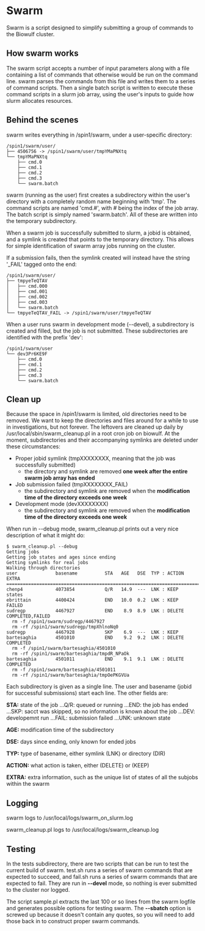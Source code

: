 # Swarm

Swarm is a script designed to simplify submitting a group of commands to the Biowulf cluster. 

## How swarm works

The swarm script accepts a number of input parameters along with a file containing a list of commands that otherwise would be run on the command line.  swarm parses the commands from this file and writes them to a series of command scripts.  Then a single batch script is written to execute these command scripts in a slurm job array, using the user's inputs to guide how slurm allocates resources.

## Behind the scenes

swarm writes everything in /spin1/swarm, under a user-specific directory:

```
/spin1/swarm/user/
├── 4506756 -> /spin1/swarm/user/tmpYMaPNXtq
└── tmpYMaPNXtq
    ├── cmd.0
    ├── cmd.1
    ├── cmd.2
    ├── cmd.3
    └── swarm.batch
```

swarm (running as the user) first creates a subdirectory within the user's directory with a completely random name beginning with 'tmp'.  The command scripts are named 'cmd.#', with # being the index of the job array.  The batch script is simply named 'swarm.batch'.  All of these are written into the temporary subdirectory.

When a swarm job is successfully submitted to slurm, a jobid is obtained, and a symlink is created that points to the temporary directory.  This allows for simple identification of swarm array jobs running on the cluster.

If a submission fails, then the symlink created will instead have the string '_FAIL' tagged onto the end:

```
/spin1/swarm/user/
├── tmpyeTeQTAV
│   ├── cmd.000
│   ├── cmd.001
│   ├── cmd.002
│   ├── cmd.003
│   └── swarm.batch
└── tmpyeTeQTAV_FAIL -> /spin1/swarm/user/tmpyeTeQTAV
```

When a user runs swarm in development mode (--devel), a subdirectory is created and filled, but the job is not submitted.  These subdirectories are identified with the prefix 'dev':

```
/spin1/swarm/user
└── dev3Pr6KE9F
    ├── cmd.0
    ├── cmd.1
    ├── cmd.2
    ├── cmd.3
    └── swarm.batch
```

## Clean up

Because the space in /spin1/swarm is limited, old directories need to be removed.  We want to keep the directories and files around for a while to use in investigations, but not forever.  The leftovers are cleaned up daily by /usr/local/sbin/swarm_cleanup.pl in a root cron job on biowulf.  At the moment, subdirectories and their accompanying symlinks are deleted under these circumstances:

* Proper jobid symlink (tmpXXXXXXXX, meaning that the job was successfully submitted)
  * the directory and symlink are removed **one week after the entire swarm job array has ended**
* Job submission failed (tmpXXXXXXXX_FAIL)
  * the subdirectory and symlink are removed when the **modification time of the directory exceeds one week**
* Development mode (devXXXXXXXX)
  * the subdirectory and symlink are removed when the **modification time of the directory exceeds one week**

When run in --debug mode, swarm_cleanup.pl prints out a very nice description of what it might do:

```
$ swarm_cleanup.pl --debug
Getting jobs
Getting job states and ages since ending
Getting symlinks for real jobs
Walking through directories
user              basename          STA   AGE   DSE  TYP : ACTION  EXTRA
================================================================================
chenp4            4073854           Q/R   14.9  ---  LNK : KEEP    states
ebrittain         4400424           END   10.0  0.2  LNK : KEEP    FAILED
sudregp           4467927           END    8.9  8.9  LNK : DELETE  COMPLETED,FAILED
  rm -f /spin1/swarm/sudregp/4467927
  rm -rf /spin1/swarm/sudregp/tmpXhlnoNq0
sudregp           4467928           SKP    6.9  ---  LNK : KEEP
bartesaghia       4501010           END    9.2  9.2  LNK : DELETE  COMPLETED
  rm -f /spin1/swarm/bartesaghia/4501010
  rm -rf /spin1/swarm/bartesaghia/tmpdR_NPaOk
bartesaghia       4501011           END    9.1  9.1  LNK : DELETE  COMPLETED
  rm -f /spin1/swarm/bartesaghia/4501011
  rm -rf /spin1/swarm/bartesaghia/tmpOePKGVUa
```

Each subdirectory is given as a single line.  The user and basename (jobid for successful submissions) start each line.  The other fields are:

**STA:** state of the job
  ...Q/R: queued or running
  ...END: the job has ended
  ...SKP: sacct was skipped, so no information is known about the job
  ...DEV: developemnt run
  ...FAIL: submission failed
  ...UNK: unknown state

**AGE:** modification time of the subdirectory

**DSE:** days since ending, only known for ended jobs

**TYP:** type of basename, either symlink (LNK) or directory (DIR)

**ACTION:** what action is taken, either (DELETE) or (KEEP)

**EXTRA:** extra information, such as the unique list of states of all the subjobs within the swarm

## Logging

swarm logs to /usr/local/logs/swarm_on_slurm.log

swarm_cleanup.pl logs to /usr/local/logs/swarm_cleanup.log

## Testing

In the tests subdirectory, there are two scripts that can be run to test the current build of swarm.  test.sh runs a series of swarm commands that are expected to succeed, and fail.sh runs a series of swarm commands that are expected to fail.  They are run in **--devel** mode, so nothing is ever submitted to the cluster nor logged.

The script sample.pl extracts the last 100 or so lines from the swarm logfile and generates possible options for testing swarm.  The **--sbatch** option is screwed up because it doesn't contain any quotes, so you will need to add those back in to construct proper swarm commands.
